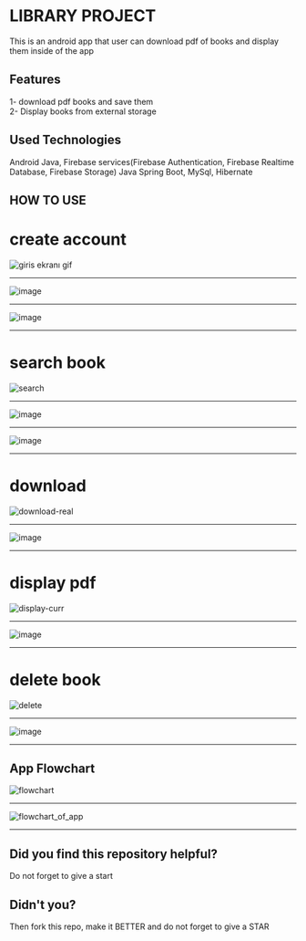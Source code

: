 
# LIBRARY PROJECT
This is an android app that user can download pdf of books and display them inside of the app


## Features
1- download pdf books and save them                               
2- Display books from external storage
## Used Technologies
Android Java, Firebase services(Firebase Authentication, Firebase Realtime Database, Firebase Storage)
Java Spring Boot, MySql, Hibernate
## HOW TO USE
# create account
![giris ekranı gif](https://user-images.githubusercontent.com/96844411/222123845-da88404c-6d6c-4a91-b202-cb5afbb5ad9f.gif)
**************************************************************************
![image](https://user-images.githubusercontent.com/96844411/222126989-31090ea7-2b31-476c-8b23-ef9ee066ecc0.png)
**************************************************************************
![image](https://user-images.githubusercontent.com/96844411/222128155-31e40e4a-e394-4388-82ca-4b1890494ef0.png)
**************************************************************************
# search book
![search](https://user-images.githubusercontent.com/96844411/222123922-98a31609-fbf0-4eb6-b881-7288eaf36547.gif)
***************************************************************************
![image](https://user-images.githubusercontent.com/96844411/222127271-e6064ff7-abfb-4fae-b0e5-ee07e44c6f99.png)
***************************************************************************
![image](https://user-images.githubusercontent.com/96844411/222127401-fa823270-43e7-4c5e-9dd0-05422f6b4a7a.png)
***************************************************************************
# download
![download-real](https://user-images.githubusercontent.com/96844411/222124068-10ae988c-609c-4f8b-9f94-08a0861961ee.gif)
***************************************************************************
![image](https://user-images.githubusercontent.com/96844411/222127581-49c5ba27-516a-4c94-b49f-f9076d0ed7a0.png)
***************************************************************************
# display pdf
![display-curr](https://user-images.githubusercontent.com/96844411/222125991-4d699877-7c68-4255-b3c6-7bbd9615e0f0.gif)
***************************************************************************
![image](https://user-images.githubusercontent.com/96844411/222127727-52facf85-c64b-484d-91d0-14ab97d0e472.png)
***************************************************************************
# delete book
![delete](https://user-images.githubusercontent.com/96844411/222124154-e943f430-fe9b-4275-ac17-44be3ca79e45.gif)
***************************************************************************
![image](https://user-images.githubusercontent.com/96844411/222127868-da492201-67d5-4af2-8175-29d7455df5bc.png)
***************************************************************************
## App Flowchart
![flowchart](https://user-images.githubusercontent.com/96844411/222124859-214b0f6e-8127-476c-a5a1-817c3dbad486.jpg)
***************************************************************************
![flowchart_of_app](https://user-images.githubusercontent.com/96844411/222124956-09f33b02-0bf6-4001-accb-f48f634cb5b1.PNG)
****************************************************************************
## Did you find this repository helpful?
Do not forget to give a start
## Didn't you?
Then fork this repo, make it BETTER and do not forget to give a STAR
